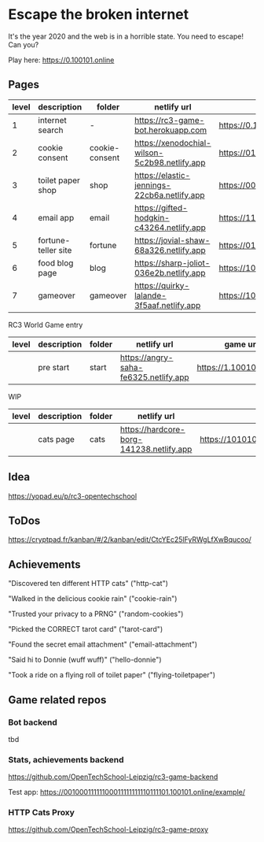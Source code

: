 # Escape the broken internet

It's the year 2020 and the web is in a horrible state. You need to escape! Can you?

Play here: https://0.100101.online

## Pages

| level | description         | folder         | netlify url                                   | game url                                               |
| ----- | ------------------- | -------------- | --------------------------------------------- | ------------------------------------------------------ |
| 1     | internet search     | -              | https://rc3-game-bot.herokuapp.com            | https://0.100101.online                                |
| 2     | cookie consent      | cookie-consent | https://xenodochial-wilson-5c2b98.netlify.app | https://01000101101101001000000011000101.100101.online |
| 3     | toilet paper shop   | shop           | https://elastic-jennings-22cb6a.netlify.app   | https://00001110001000010100010001001010.100101.online |
| 4     | email app           | email          | https://gifted-hodgkin-c43264.netlify.app     | https://11100011001011000001110010110011.100101.online |
| 5     | fortune-teller site | fortune        | https://jovial-shaw-68a326.netlify.app        | https://01010001100010010011011011011110.100101.online |
| 6     | food blog page      | blog           | https://sharp-joliot-036e2b.netlify.app       | https://10110101111001001010101111111111.100101.online |
| 7     | gameover            | gameover       | https://quirky-lalande-3f5aaf.netlify.app     | https://10010011000001000010001000011011.100101.online |

RC3 World Game entry

| level | description | folder | netlify url                           | game url                |
| ----- | ----------- | ------ | ------------------------------------- | ----------------------- |
|       | pre start   | start  | https://angry-saha-fe6325.netlify.app | https://1.100101.online |

WIP

| level | description | folder | netlify url                              | game url                                               |
| ----- | ----------- | ------ | ---------------------------------------- | ------------------------------------------------------ |
|       | cats page   | cats   | https://hardcore-borg-141238.netlify.app | https://10101000000110110001110001011111.100101.online |

## Idea

https://yopad.eu/p/rc3-opentechschool

## ToDos

https://cryptpad.fr/kanban/#/2/kanban/edit/CtcYEc25lFyRWgLfXwBqucoo/

## Achievements

"Discovered ten different HTTP cats" ("http-cat")

"Walked in the delicious cookie rain" ("cookie-rain")

"Trusted your privacy to a PRNG" ("random-cookies")

"Picked the CORRECT tarot card" ("tarot-card")

"Found the secret email attachment" ("email-attachment")

"Said hi to Donnie (wuff wuff)" ("hello-donnie")

"Took a ride on a flying roll of toilet paper" ("flying-toiletpaper")

## Game related repos

### Bot backend

tbd

### Stats, achievements backend

https://github.com/OpenTechSchool-Leipzig/rc3-game-backend

Test app: https://00100011111100011111111110111101.100101.online/example/

### HTTP Cats Proxy

https://github.com/OpenTechSchool-Leipzig/rc3-game-proxy
